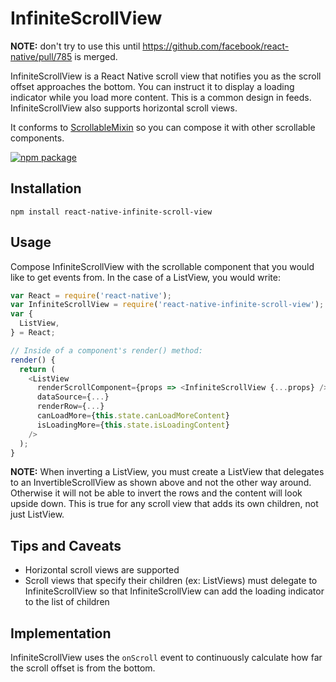 # InfiniteScrollView

**NOTE:** don't try to use this until https://github.com/facebook/react-native/pull/785 is merged.

InfiniteScrollView is a React Native scroll view that notifies you as the scroll offset approaches the bottom. You can instruct it to display a loading indicator while you load more content. This is a common design in feeds. InfiniteScrollView also supports horizontal scroll views.

It conforms to [ScrollableMixin](https://github.com/exponentjs/react-native-scrollable-mixin) so you can compose it with other scrollable components.

[![npm package](https://nodei.co/npm/react-native-infinite-scroll-view.png?downloads=true&downloadRank=true&stars=true)](https://nodei.co/npm/react-native-infinite-scroll-view/)

## Installation
```
npm install react-native-infinite-scroll-view
```

## Usage

Compose InfiniteScrollView with the scrollable component that you would like to get events from. In the case of a ListView, you would write:

```js
var React = require('react-native');
var InfiniteScrollView = require('react-native-infinite-scroll-view');
var {
  ListView,
} = React;

// Inside of a component's render() method:
render() {
  return (
    <ListView
      renderScrollComponent={props => <InfiniteScrollView {...props} />}
      dataSource={...}
      renderRow={...}
      canLoadMore={this.state.canLoadMoreContent}
      isLoadingMore={this.state.isLoadingContent}
    />
  );
}
```

**NOTE:** When inverting a ListView, you must create a ListView that delegates to an InvertibleScrollView as shown above and not the other way around. Otherwise it will not be able to invert the rows and the content will look upside down. This is true for any scroll view that adds its own children, not just ListView.

## Tips and Caveats

- Horizontal scroll views are supported
- Scroll views that specify their children (ex: ListViews) must delegate to InfiniteScrollView so that InfiniteScrollView can add the loading indicator to the list of children

## Implementation

InfiniteScrollView uses the `onScroll` event to continuously calculate how far the scroll offset is from the bottom.
